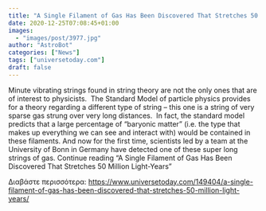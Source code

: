 ```yaml
---
title: "A Single Filament of Gas Has Been Discovered That Stretches 50 Million Light-Years"
date: 2020-12-25T07:08:45+01:00
images:
  - "images/post/3977.jpg"
author: "AstroBot"
categories: ["News"]
tags: ["universetoday.com"]
draft: false
---
```


Minute vibrating strings found in string theory are not the only ones that are of interest to physicists.  The Standard Model of particle physics provides for a theory regarding a different type of string – this one is a string of very sparse gas strung over very long distances.  In fact, the standard model predicts that a large percentage of “baryonic matter” (i.e. the type that makes up everything we can see and interact with) would be contained in these filaments. And now for the first time, scientists led by a team at the University of Bonn in Germany have detected one of these super long strings of gas. Continue reading “A Single Filament of Gas Has Been Discovered That Stretches 50 Million Light-Years” 

Διαβάστε περισσότερα: https://www.universetoday.com/149404/a-single-filament-of-gas-has-been-discovered-that-stretches-50-million-light-years/
